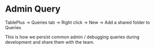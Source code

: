 # Admin Query

TablePlus -> Queries tab -> Right click -> New -> Add a shared folder to Queries

This is how we persist common admin / debugging queries during development and share them with the team.
